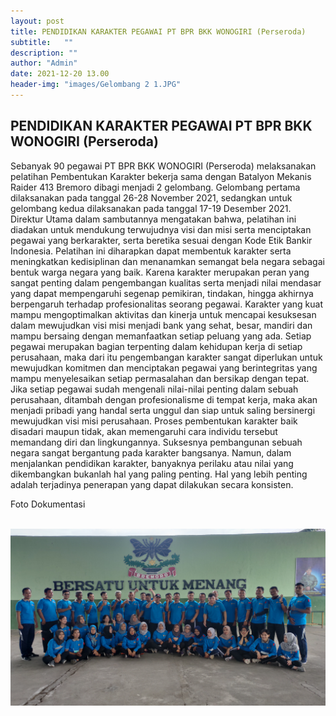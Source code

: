 ```yaml
---
layout: post
title: PENDIDIKAN KARAKTER PEGAWAI PT BPR BKK WONOGIRI (Perseroda)
subtitle:   ""
description: ""
author: "Admin"
date: 2021-12-20 13.00
header-img: "images/Gelombang 2 1.JPG"
---
```



## PENDIDIKAN KARAKTER PEGAWAI PT BPR BKK WONOGIRI (Perseroda)

Sebanyak 90 pegawai PT BPR BKK WONOGIRI (Perseroda) melaksanakan pelatihan Pembentukan Karakter bekerja sama dengan Batalyon Mekanis Raider 413 Bremoro dibagi menjadi 2 gelombang. Gelombang pertama dilaksanakan pada tanggal 26-28 November 2021, sedangkan untuk gelombang kedua dilaksanakan pada tanggal 17-19 Desember 2021. Direktur Utama dalam sambutannya mengatakan bahwa, pelatihan ini diadakan untuk mendukung terwujudnya visi dan misi serta menciptakan pegawai yang berkarakter, serta beretika sesuai dengan Kode Etik Bankir Indonesia. 
Pelatihan ini diharapkan dapat membentuk karakter serta meningkatkan kedisiplinan dan menanamkan semangat bela negara sebagai bentuk warga negara yang baik. Karena karakter merupakan peran yang sangat penting dalam pengembangan kualitas serta menjadi nilai mendasar yang dapat mempengaruhi segenap pemikiran, tindakan, hingga akhirnya berpengaruh terhadap profesionalitas seorang pegawai. Karakter yang kuat mampu mengoptimalkan aktivitas dan kinerja untuk mencapai kesuksesan dalam mewujudkan visi misi menjadi bank yang sehat, besar, mandiri dan mampu bersaing dengan memanfaatkan setiap peluang yang ada. 
Setiap pegawai merupakan bagian terpenting dalam kehidupan kerja di setiap perusahaan, maka dari itu pengembangan karakter sangat diperlukan untuk mewujudkan komitmen dan menciptakan pegawai yang berintegritas yang mampu menyelesaikan setiap permasalahan dan bersikap dengan tepat. Jika setiap pegawai sudah mengenali nilai-nilai penting dalam sebuah perusahaan, ditambah dengan profesionalisme di tempat kerja, maka akan menjadi pribadi yang handal serta unggul dan siap untuk saling bersinergi mewujudkan visi misi perusahaan.
Proses pembentukan karakter baik disadari maupun tidak, akan memengaruhi cara individu tersebut memandang diri dan lingkungannya. Suksesnya pembangunan sebuah negara sangat bergantung pada karakter bangsanya. Namun, dalam menjalankan pendidikan karakter, banyaknya perilaku atau nilai yang dikembangkan bukanlah hal yang paling penting. Hal yang lebih penting adalah terjadinya penerapan  yang dapat dilakukan secara konsisten. 

Foto Dokumentasi

<img src="/images/Gelombang 2.JPG" class="img-responsive img-centered" alt="">

<img src="/images/Gel 1.JPG" class="img-responsive img-centered" alt="">

<img src="/images/gel 1 2.jpg" class="img-responsive img-centered" alt="">






